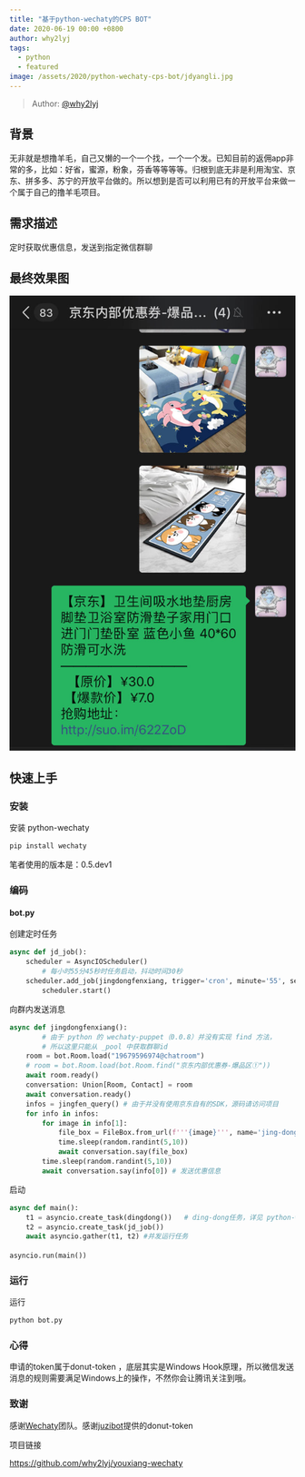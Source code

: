 ```yaml
---
title: "基于python-wechaty的CPS BOT"
date: 2020-06-19 00:00 +0800
author: why2lyj
tags:
  - python
  - featured
image: /assets/2020/python-wechaty-cps-bot/jdyangli.jpg
---
```


> Author: [@why2lyj](https://github.com/why2lyj)

## 背景

无非就是想撸羊毛，自己又懒的一个一个找，一个一个发。已知目前的返佣app非常的多，比如：好省，蜜源，粉象，芬香等等等等。归根到底无非是利用淘宝、京东、拼多多、苏宁的开放平台做的。所以想到是否可以利用已有的开放平台来做一个属于自己的撸羊毛项目。

<!--more-->

## 需求描述

定时获取优惠信息，发送到指定微信群聊

## 最终效果图

![效果图](/assets/2020/python-wechaty-cps-bot/jdyangli.jpg)

## 快速上手

### 安装

安装 python-wechaty

```sh
pip install wechaty
```

笔者使用的版本是：0.5.dev1

### 编码

#### bot.py

创建定时任务

```py
async def jd_job():
    scheduler = AsyncIOScheduler()
        # 每小时55分45秒时任务启动，抖动时间30秒
    scheduler.add_job(jingdongfenxiang, trigger='cron', minute='55', second=45, jitter=30, id='fenxiang')
        scheduler.start()
```

向群内发送消息

```py
async def jingdongfenxiang():
        # 由于 python 的 wechaty-puppet（0.0.8）并没有实现 find 方法，
        # 所以这里只能从 _pool 中获取群聊id
    room = bot.Room.load("19679596974@chatroom")
    # room = bot.Room.load(bot.Room.find("京东内部优惠券-爆品区①"))
    await room.ready()
    conversation: Union[Room, Contact] = room
    await conversation.ready()
    infos = jingfen_query() # 由于并没有使用京东自有的SDK，源码请访问项目
    for info in infos:
        for image in info[1]:
            file_box = FileBox.from_url(f'''{image}''', name='jing-dong.jpg') # 发送图片
            time.sleep(random.randint(5,10))
            await conversation.say(file_box)
        time.sleep(random.randint(5,10))
        await conversation.say(info[0]) # 发送优惠信息
```

启动

```py
async def main():
    t1 = asyncio.create_task(dingdong())   # ding-dong任务，详见 python-wechaty-get-start
    t2 = asyncio.create_task(jd_job())
    await asyncio.gather(t1, t2) #并发运行任务

asyncio.run(main())
```

### 运行

运行

```sh
python bot.py
```

### 心得

申请的token属于donut-token ，底层其实是Windows Hook原理，所以微信发送消息的规则需要满足Windows上的操作，不然你会让腾讯关注到哦。

### 致谢

感谢[Wechaty](https://wechaty.github.io)团队。感谢[juzibot](https://www.juzibot.com)提供的donut-token

项目链接

<https://github.com/why2lyj/youxiang-wechaty>
